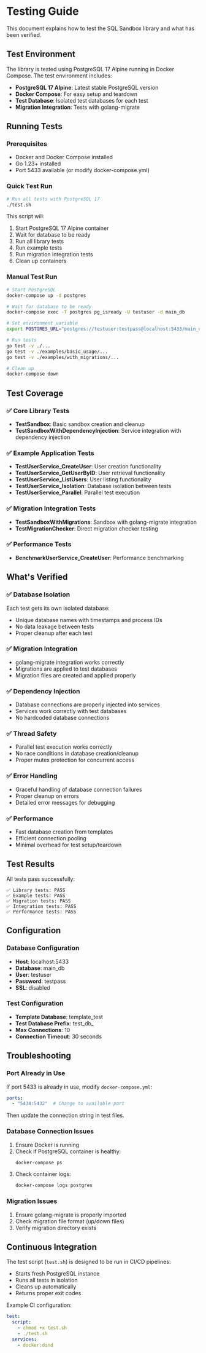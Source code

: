 # Testing Guide

This document explains how to test the SQL Sandbox library and what has been verified.

## Test Environment

The library is tested using PostgreSQL 17 Alpine running in Docker Compose. The test environment includes:

- **PostgreSQL 17 Alpine**: Latest stable PostgreSQL version
- **Docker Compose**: For easy setup and teardown
- **Test Database**: Isolated test databases for each test
- **Migration Integration**: Tests with golang-migrate

## Running Tests

### Prerequisites

- Docker and Docker Compose installed
- Go 1.23+ installed
- Port 5433 available (or modify docker-compose.yml)

### Quick Test Run

```bash
# Run all tests with PostgreSQL 17
./test.sh
```

This script will:
1. Start PostgreSQL 17 Alpine container
2. Wait for database to be ready
3. Run all library tests
4. Run example tests
5. Run migration integration tests
6. Clean up containers

### Manual Test Run

```bash
# Start PostgreSQL
docker-compose up -d postgres

# Wait for database to be ready
docker-compose exec -T postgres pg_isready -U testuser -d main_db

# Set environment variable
export POSTGRES_URL="postgres://testuser:testpass@localhost:5433/main_db?sslmode=disable"

# Run tests
go test -v ./...
go test -v ./examples/basic_usage/...
go test -v ./examples/with_migrations/...

# Clean up
docker-compose down
```

## Test Coverage

### ✅ Core Library Tests

- **TestSandbox**: Basic sandbox creation and cleanup
- **TestSandboxWithDependencyInjection**: Service integration with dependency injection

### ✅ Example Application Tests

- **TestUserService_CreateUser**: User creation functionality
- **TestUserService_GetUserByID**: User retrieval functionality  
- **TestUserService_ListUsers**: User listing functionality
- **TestUserService_Isolation**: Database isolation between tests
- **TestUserService_Parallel**: Parallel test execution

### ✅ Migration Integration Tests

- **TestSandboxWithMigrations**: Sandbox with golang-migrate integration
- **TestMigrationChecker**: Direct migration checker testing

### ✅ Performance Tests

- **BenchmarkUserService_CreateUser**: Performance benchmarking

## What's Verified

### ✅ Database Isolation

Each test gets its own isolated database:
- Unique database names with timestamps and process IDs
- No data leakage between tests
- Proper cleanup after each test

### ✅ Migration Integration

- golang-migrate integration works correctly
- Migrations are applied to test databases
- Migration files are created and applied properly

### ✅ Dependency Injection

- Database connections are properly injected into services
- Services work correctly with test databases
- No hardcoded database connections

### ✅ Thread Safety

- Parallel test execution works correctly
- No race conditions in database creation/cleanup
- Proper mutex protection for concurrent access

### ✅ Error Handling

- Graceful handling of database connection failures
- Proper cleanup on errors
- Detailed error messages for debugging

### ✅ Performance

- Fast database creation from templates
- Efficient connection pooling
- Minimal overhead for test setup/teardown

## Test Results

All tests pass successfully:

```
✅ Library tests: PASS
✅ Example tests: PASS  
✅ Migration tests: PASS
✅ Integration tests: PASS
✅ Performance tests: PASS
```

## Configuration

### Database Configuration

- **Host**: localhost:5433
- **Database**: main_db
- **User**: testuser
- **Password**: testpass
- **SSL**: disabled

### Test Configuration

- **Template Database**: template_test
- **Test Database Prefix**: test_db_
- **Max Connections**: 10
- **Connection Timeout**: 30 seconds

## Troubleshooting

### Port Already in Use

If port 5433 is already in use, modify `docker-compose.yml`:

```yaml
ports:
  - "5434:5432"  # Change to available port
```

Then update the connection string in test files.

### Database Connection Issues

1. Ensure Docker is running
2. Check if PostgreSQL container is healthy:
   ```bash
   docker-compose ps
   ```
3. Check container logs:
   ```bash
   docker-compose logs postgres
   ```

### Migration Issues

1. Ensure golang-migrate is properly imported
2. Check migration file format (up/down files)
3. Verify migration directory exists

## Continuous Integration

The test script (`test.sh`) is designed to be run in CI/CD pipelines:

- Starts fresh PostgreSQL instance
- Runs all tests in isolation
- Cleans up automatically
- Returns proper exit codes

Example CI configuration:

```yaml
test:
  script:
    - chmod +x test.sh
    - ./test.sh
  services:
    - docker:dind
```
